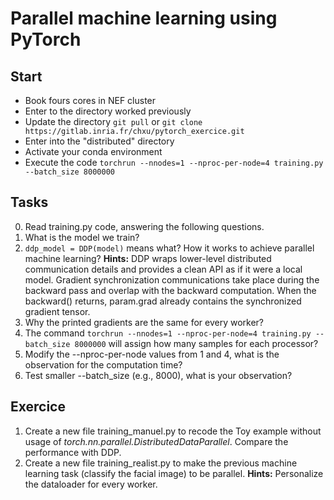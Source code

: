 # Parallel machine learning using PyTorch
## Start
- Book fours cores in NEF cluster
- Enter to the directory worked previously
- Update the directory `git pull` or `git clone https://gitlab.inria.fr/chxu/pytorch_exercice.git`
- Enter into the "distributed" directory
- Activate your conda environment
- Execute the code `torchrun --nnodes=1 --nproc-per-node=4 training.py --batch_size 8000000`

## Tasks
0. Read training.py code, answering the following questions.
1. What is the model we train? 
2. `ddp_model = DDP(model)` means what? How it works to achieve parallel machine learning?
**Hints:**  DDP wraps lower-level distributed communication details and provides a clean API as if it were a local model. Gradient synchronization communications take place during the backward pass and overlap with the backward computation. When the backward() returns, param.grad already contains the synchronized gradient tensor.
3. Why the printed gradients are the same for every worker?
4. The command `torchrun --nnodes=1 --nproc-per-node=4 training.py --batch_size 8000000` will assign how many samples for each processor?
5. Modify the --nproc-per-node values from 1 and 4, what is the observation for the computation time?
6. Test smaller --batch_size (e.g., 8000), what is your observation?

## Exercice
1. Create a new file training_manuel.py to recode the Toy example without usage of *torch.nn.parallel.DistributedDataParallel*. Compare the performance with DDP.
2. Create a new file training_realist.py to make the previous machine learning task (classify the facial image) to be parallel. 
**Hints:** Personalize the dataloader for every worker. 
